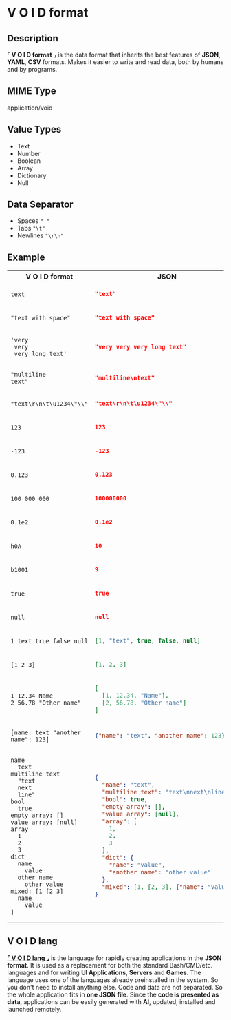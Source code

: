 # V O I D format

## Description

**⌜ V O I D format ⌟** is the data format that inherits the best features of **JSON**, **YAML**, **CSV** formats. Makes it easier to write and read data, both by humans and by programs.

## MIME Type

application/void

## Value Types

- Text
- Number
- Boolean
- Array
- Dictionary
- Null

## Data Separator

- Spaces ```" "```
- Tabs ```"\t"```
- Newlines ```"\r\n"```
  
## Example

<table>
<tr>
<th>V O I D format</th>
<th>JSON</th>
</tr>
</tr>
  
<tr>
<td>

```
text
```

</td>
<td>

```json
"text"
```

</td>
</tr>

<tr>
<td>

```
"text with space"
```

</td>
<td>

```json
"text with space"
```

</td>
</tr>

<tr>
<td>

```
'very 
 very
 very long text'
```

</td>
<td>

```json
"very very very long text"
```

</td>
</tr>

<tr>
<td>

```
"multiline
text"
```

</td>
<td>

```json
"multiline\ntext"
```

</td>
</tr>

<tr>
<td>

```
"text\r\n\t\u1234\"\\"
```

</td>
<td>

```json
"text\r\n\t\u1234\"\\"
```

</td>
</tr>

<tr>
<td>

```
123
```

</td>
<td>

```json
123
```

</td>
</tr>

<tr>
<td>

```
-123
```

</td>
<td>

```json
-123
```

</td>
</tr>

<tr>
<td>

```
0.123
```

</td>
<td>

```json
0.123
```

</td>
</tr>

<tr>
<td>

```
100_000_000
```

</td>
<td>

```json
100000000
```

</td>
</tr>

<tr>
<td>

```
0.1e2
```

</td>
<td>

```json
0.1e2
```

</td>
</tr>

<tr>
<td>

```
h0A
```

</td>
<td>

```json
10
```

</td>
</tr>

<tr>
<td>

```
b1001
```

</td>
<td>

```json
9
```

</td>
</tr>

<tr>
<td>

```
true
```

</td>
<td>

```json
true
```

</td>
</tr>

<tr>
<td>

```
null
```

</td>
<td>

```json
null
```

</td>
</tr>

<tr>
<td>

```
1 text true false null
```

</td>
<td>

```json
[1, "text", true, false, null]
```

</td>
</tr>

<tr>
<td>

```
[1 2 3]
```

</td>
<td>

```json
[1, 2, 3]
```

</td>
</tr>

<tr>
<td>

```
1 12.34 Name
2 56.78 "Other name"
```

</td>
<td>

```json
[
  [1, 12.34, "Name"],
  [2, 56.78, "Other name"]
]
```

</td>
</tr>

<tr>
<td>

```
[name: text "another name": 123]
```

</td>
<td>

```json
{"name": "text", "another name": 123}
```

</td>
</tr>

<tr>
<td>

```
name
  text
multiline text
  "text
  next
  line"
bool
  true
empty array: []
value array: [null]
array
  1
  2
  3
dict
  name
    value
  other name
    other value
mixed: [1 [2 3]
  name
    value
]
```

</td>
<td>

```json
{
  "name": "text",
  "multiline text": "text\nnext\nline",
  "bool": true,
  "empty array": [],
  "value array": [null],
  "array": [
    1,
    2,
    3
  ],
  "dict": {
    "name": "value",
    "another name": "other value"
  },
  "mixed": [1, [2, 3], {"name": "value"}]
}
```

</td>
</tr>
</table>

## V O I D lang
**[⌜ V O I D lang ⌟](https://github.com/voidspawner/void.lang)** is the language for rapidly creating applications in the **JSON format**. It is used as a replacement for both the standard Bash/CMD/etc. languages and for writing **UI Applications**, **Servers** and **Games**. The language uses one of the languages already preinstalled in the system. So you don't need to install anything else. Code and data are not separated. So the whole application fits in **one JSON file**. Since the **code is presented as data**, applications can be easily generated with **AI**, updated, installed and launched remotely.
